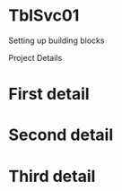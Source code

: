 # TblSvc01
Setting up building blocks

Project Details
# First detail
# Second detail
# Third detail
